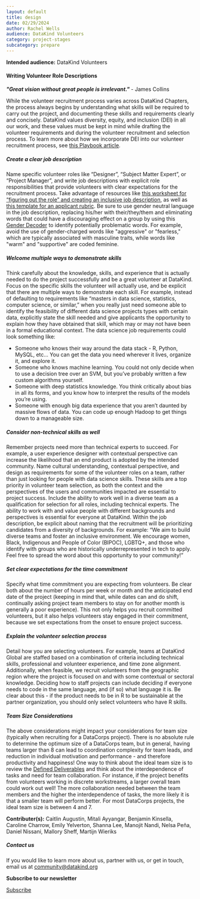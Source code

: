 ```yaml
---
layout: default
title: design
date: 02/29/2024
author: Rachel Wells
audience: DataKind Volunteers
category: project-stages
subcategory: prepare
---
```





**Intended audience:**
DataKind Volunteers






#### Writing Volunteer Role Descriptions


***"Great vision without great people is irrelevant."*** \- James Collins


While the volunteer recruitment process varies across DataKind Chapters, the process always begins by understanding what skills will be required to carry out the project, and documenting these skills and requirements clearly and concisely. DataKind values diversity, equity, and inclusion (DEI) in all our work, and these values must be kept in mind while drafting the volunteer requirements and during the volunteer recruitment and selection process. To learn more about how we incorporate DEI into our volunteer recruitment process, see  [this Playbook article](https://playbook.datakind.org/playbook/articles/61/diversity-ethics-in-volunteer-team-selection).


##### Create a clear job description


Name specific volunteer roles like “Designer”, “Subject Matter Expert”, or “Project Manager”, and write job descriptions with explicit role responsibilities that provide volunteers with clear expectations for the recruitment process. Take advantage of resources like [this worksheet for “figuring out the role” and creating an inclusive job description](https://www.managementcenter.org/resources/figuring-role-sample-worksheet/), as well as [this template for an applicant rubric](https://www.managementcenter.org/resources/hiring-rubric-starter-kit/). Be sure to use gender neutral language in the job description, replacing his/her with their/they/them and eliminating words that could have a discouraging effect on a group by using this [Gender Decoder](http://gender-decoder.katmatfield.com/) to identify potentially problematic words. For example, avoid the use of gender\-charged words like "aggressive" or "fearless," which are typically associated with masculine traits, while words like "warm" and "supportive" are coded feminine.


##### Welcome multiple ways to demonstrate skills


Think carefully about the knowledge, skills, and experience that is actually needed to do the project successfully and be a great volunteer at DataKind. Focus on the specific skills the volunteer will actually use, and be explicit that there are multiple ways to demonstrate each skill. For example, instead of defaulting to requirements like “masters in data science, statistics, computer science, or similar,” when you really just need someone able to identify the feasibility of different data science projects types with certain data, explicitly state the skill needed and give applicants the opportunity to explain how they have obtained that skill, which may or may not have been in a formal educational context. The data science job requirements could look something like:


* Someone who knows their way around the data stack \- R, Python, MySQL, etc... You can get the data you need wherever it lives, organize it, and explore it.
* Someone who knows machine learning. You could not only decide when to use a decision tree over an SVM, but you’ve probably written a few custom algorithms yourself.
* Someone with deep statistics knowledge. You think critically about bias in all its forms, and you know how to interpret the results of the models you’re using.
* Someone with enough big data experience that you aren’t daunted by massive flows of data. You can code up enough Hadoop to get things down to a manageable size.


##### Consider non\-technical skills as well


Remember projects need more than technical experts to succeed. For example, a user experience designer with contextual perspective can increase the likelihood that an end product is adopted by the intended community. Name cultural understanding, contextual perspective, and design as requirements for some of the volunteer roles on a team, rather than just looking for people with data science skills. These skills are a top priority in volunteer team selection, as both the context and the perspectives of the users and communities impacted are essential to project success. Include the ability to work well in a diverse team as a qualification for selection for all roles, including technical experts. The ability to work with and value people with different backgrounds and perspectives is essential for everyone at DataKind. Within the job description, be explicit about naming that the recruitment will be prioritizing candidates from a diversity of backgrounds. For example: “We aim to build diverse teams and foster an inclusive environment. We encourage women, Black, Indigenous and People of Color (BIPOC), LGBTQ\+, and those who identify with groups who are historically underrepresented in tech to apply. Feel free to spread the word about this opportunity to your community!”


##### Set clear expectations for the time commitment


Specify what time commitment you are expecting from volunteers. Be clear both about the number of hours per week or month and the anticipated end date of the project (keeping in mind that, while dates can and do shift, continually asking project team members to stay on for another month is generally a poor experience). This not only helps you recruit committed volunteers, but it also helps volunteers stay engaged in their commitment, because we set expectations from the onset to ensure project success. 


##### Explain the volunteer selection process


Detail how you are selecting volunteers. For example, teams at DataKind Global are staffed based on a combination of criteria including technical skills, professional and volunteer experience, and time zone alignment. Additionally, when feasible, we recruit volunteers from the geographic region where the project is focused on and with some contextual or sectoral knowledge. Deciding how to staff projects can include deciding if everyone needs to code in the same language, and (if so) what language it is. Be clear about this \- if the product needs to be in R to be sustainable at the partner organization, you should only select volunteers who have R skills. 


##### Team Size Considerations


The above considerations might impact your considerations for team size (typically when recruiting for a DataCorps project). There is no absolute rule to determine the optimum size of a DataCorps team, but in general, having teams larger than 8 can lead to coordination complexity for team leads, and reduction in individual motivation and performance \- and therefore productivity and happiness! One way to think about the ideal team size is to review the [Defined Deliverables](https://playbook.datakind.org/playbook/articles/45) and think about the interdependence of tasks and need for team collaboration. For instance, if the project benefits from volunteers working in discrete workstreams, a larger overall team could work out well! The more collaboration needed between the team members and the higher the interdependence of tasks, the more likely it is that a smaller team will perform better. For most DataCorps projects, the ideal team size is between 4 and 7\.



 **Contributer(s):** Caitlin Augustin, Mitali Ayyangar, Benjamin Kinsella, Caroline Charrow, Emily Yelverton, Shanna Lee, Manojit Nandi, Nelsa Peña, Daniel Nissani, Mallory Sheff, Martijn Wieriks







##### Contact us


If you would like to learn more about us, partner with us, or get in touch, email us at community@datakind.org



 
**Subscribe to our newsletter**
  

[Subscribe](https://www.datakind.org/subscribe/)



